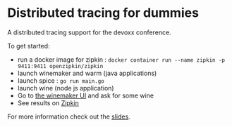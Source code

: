 # Distributed tracing for dummies
A distributed tracing support for the devoxx conference.

To get started:
- run a docker image for zipkin : `docker container run --name zipkin -p 9411:9411 openzipkin/zipkin`
- launch winemaker and warm (java applications)
- launch spice : `go run main.go`
- launch wine (node js application)
- Go to [the winemaker UI](http://localhost:8080) and ask for some wine
- See results on [Zipkin](http://localhost:9411/)

For more information check out the [slides](https://github.com/ImFlog/DummyTracing/blob/master/slides/slides.pdf).